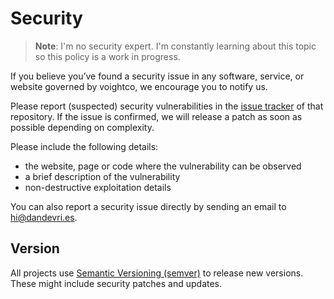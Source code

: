 # Security

> **Note**: I'm no security expert. I'm constantly learning about this topic so this policy is a work in progress.

If you believe you’ve found a security issue in any software, service, or website governed by voightco, we encourage you to notify us.

Please report (suspected) security vulnerabilities in the [issue tracker][issue] of that repository. If the issue is confirmed, we will release a patch as soon
as possible depending on complexity.

Please include the following details:
- the website, page or code where the vulnerability can be observed
- a brief description of the vulnerability 
- non-destructive exploitation details

You can also report a security issue directly by sending an email to hi@dandevri.es.

## Version

All projects use [Semantic Versioning (semver)][semver] to release new versions. These might include security patches and updates.

[issue]: https://guides.github.com/features/issues/
[semver]: https://semver.org